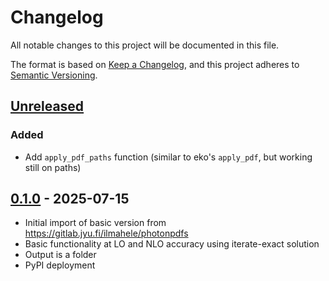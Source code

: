 # Changelog

All notable changes to this project will be documented in this file.

The format is based on [Keep a Changelog](https://keepachangelog.com/en/1.1.0/),
and this project adheres to [Semantic Versioning](https://semver.org/spec/v2.0.0.html).

## [Unreleased](https://github.com/felixhekhorn/geko/compare/v0.1.0...HEAD)

### Added
- Add `apply_pdf_paths` function (similar to eko's `apply_pdf`, but working still on paths)

## [0.1.0](https://github.com/felixhekhorn/geko/compare/0f60277dd7703aef74f69678765f12fe4d433d48...v0.1.0) - 2025-07-15

- Initial import of basic version from https://gitlab.jyu.fi/ilmahele/photonpdfs
- Basic functionality at LO and NLO accuracy using iterate-exact solution
- Output is a folder
- PyPI deployment
